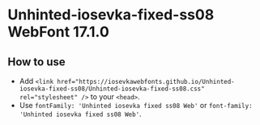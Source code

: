 # Unhinted-iosevka-fixed-ss08 WebFont 17.1.0

## How to use

- Add `<link href="https://iosevkawebfonts.github.io/Unhinted-iosevka-fixed-ss08/Unhinted-iosevka-fixed-ss08.css" rel="stylesheet" />` to your `<head>`.
- Use `fontFamily: 'Unhinted iosevka fixed ss08 Web'` or `font-family: 'Unhinted iosevka fixed ss08 Web'`.
